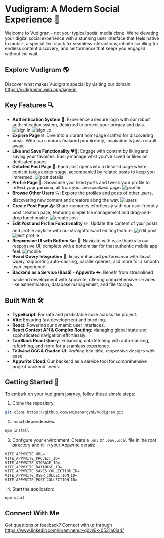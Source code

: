 
# Vudigram: A Modern Social Experience 🚀

Welcome to Vudigram - not your typical social media clone. We're elevating your digital social experience with a stunning user interface that feels native to mobile, a special text stack for seamless interactions, infinite scrolling for endless content discovery, and performance that keeps you engaged without the wait.

## Explore Vudigram 🌎

Discover what makes Vudigram special by visiting our domain: https://vudigramm.web.app/sign-in

## Key Features 🔍

- **Authentication System** 🔑: Experience a secure login with our robust authentication system, designed to protect your privacy and data.
  ![sign in](../images/signIn.png)
  ![sign up](./public/assests/images/signUp.png)
- **Explore Page** 🌐: Dive into a vibrant homepage crafted for discovering posts. With top creators featured prominently, inspiration is just a scroll away.
- **Like and Save Functionality** ❤️💾: Engage with content by liking and saving your favorites. Easily manage what you've saved or liked on dedicated pages.
- **Detailed Post Page** 📄: Each post opens into a detailed page where content takes center stage, accompanied by related posts to keep you immersed.
  ![post details](./public/assests/images/postDetails.png)
- **Profile Page** 👤: Showcase your liked posts and tweak your profile to reflect your persona, all from your personalized page.
  ![profile](public/assests/images/profile.png)
- **Browse Other Users** 🔍: Explore the profiles and posts of other users, discovering new content and creators along the way.
  ![users](public/assests/images/users.png)
- **Create Post Page** 📤: Share memories effortlessly with our user-friendly post creation page, featuring simple file management and drag-and-drop functionality.
  ![create post](public/assests/images/createPost.png)
- **Edit Post and Profile Functionality** ✏️: Update the content of your posts and profile anytime with our straightforward editing feature.
  ![edit post](public/assests/images/editPost.png)
  ![edit profile](public/assests/images/editProfile.png)
- **Responsive UI with Bottom Bar** 📱: Navigate with ease thanks to our responsive UI, complete with a bottom bar for that authentic mobile app feel.
  ![mobile](public/assests/images/mobileApp.png)
- **React Query Integration** 🔄: Enjoy enhanced performance with React Query, supporting auto-caching, parallel queries, and more for a smooth user experience.
- **Backend as a Service (BaaS) - Appwrite** ☁️: Benefit from streamlined backend development with Appwrite, offering comprehensive services like authentication, database management, and file storage.

## Built With 🛠️

- **TypeScript**: For safe and predictable code across the project.
- **Vite**: Ensuring fast development and bundling.
- **React**: Powering our dynamic user interfaces.
- **React Context API & Complex Routing**: Managing global state and sophisticated navigation effortlessly.
- **TanStack React Query**: Enhancing data fetching with auto-caching, refetching, and more for a seamless experience.
- **Tailwind CSS & Shadcn UI**: Crafting beautiful, responsive designs with ease.
- **Appwrite Cloud**: Our backend as a service tool for comprehensive project backend needs.

## Getting Started 🚀

To embark on your Vudigram journey, follow these simple steps:

1. Clone the repository:
```bash
git clone https://github.com/aminenurgynk/vudigram.git
```

2. Install dependencies:
```bash
npm install
```

3. Configure your environment:
Create a `.env` or `.env.local` file in the root directory and fill in your Appwrite details:
```
VITE_APPWRITE_URL=
VITE_APPWRITE_PROJECT_ID=
VITE_APPWRITE_STORAGE_ID=
VITE_APPWRITE_DATABASE_ID=
VITE_APPWRITE_SAVES_COLLECTION_ID=
VITE_APPWRITE_USER_COLLECTION_ID=
VITE_APPWRITE_POST_COLLECTION_ID=
```

4. Start the application:
```bash
npm start
```

## Connect With Me

Got questions or feedback? Connect with us through https://www.linkedin.com/in/aminenur-göynük-0531a01a4/
